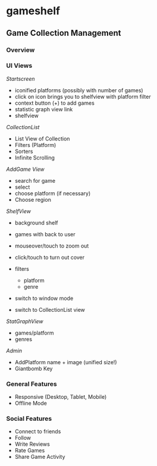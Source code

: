 gameshelf
=========

Game Collection Management
--------------------------


### Overview



### UI Views

*Startscreen*
* iconified platforms (possibly with number of games)
* click on icon brings you to shelfview with platform filter
* context button (+) to add games
* statistic graph view link
* shelfview

*CollectionList*
* List View of Collection
* Filters (Platform)
* Sorters
* Infinite Scrolling

*AddGame View*
* search for game
* select
* choose platform (if necessary)
* Choose region

*ShelfView*
* background shelf
* games with back to user
* mouseover/touch to zoom out
* click/touch to turn out cover
* filters
  * platform
  * genre

* switch to window mode
* switch to CollectionList view


*StatGraphView*
* games/platform
* genres

 
*Admin*
* AddPlatform name + image (unified size!)
* Giantbomb Key

### General Features

* Responsive (Desktop, Tablet, Mobile)
* Offline Mode

### Social Features

* Connect to friends
* Follow
* Write Reviews
* Rate Games
* Share Game Activity